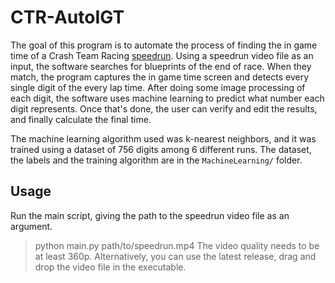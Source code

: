 # CTR-AutoIGT
The goal of this program is to automate the process of finding the in game time of a Crash Team Racing [speedrun](https://speedrun.com/ctr). Using a speedrun video file as an input, the software searches for blueprints of the end of race. When they match, the program captures the in game time screen and detects every single digit of the every lap time. After doing some image processing of each digit, the software uses machine learning to predict what number each digit represents. Once that's done, the user can verify and edit the results, and finally calculate the final time.

The machine learning algorithm used was k-nearest neighbors, and it was trained using a dataset of 756 digits among 6 different runs. The dataset, the labels and the training algorithm are in the `MachineLearning/` folder.

## Usage

Run the main script, giving the path to the speedrun video file as an argument.
> python main.py path/to/speedrun.mp4
The video quality needs to be at least 360p. Alternatively, you can use the latest release, drag and drop the video file in the executable.
